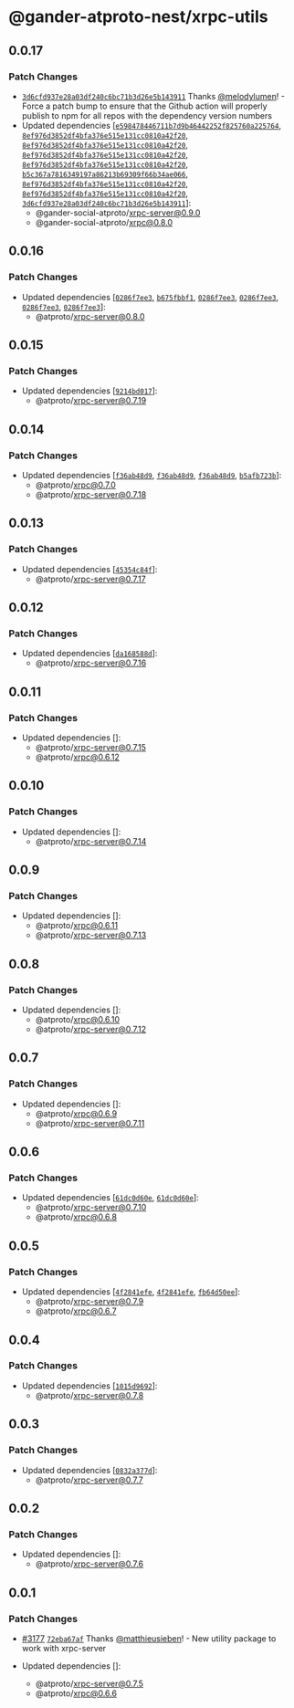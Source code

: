 # @gander-atproto-nest/xrpc-utils

## 0.0.17

### Patch Changes

- [`3d6cfd937e28a03df240c6bc71b3d26e5b143911`](https://github.com/gander-social/gander-social-atproto/commit/3d6cfd937e28a03df240c6bc71b3d26e5b143911) Thanks [@melodylumen](https://github.com/melodylumen)! - Force a patch bump to ensure that the Github action will properly publish to npm for all repos with the dependency
  version numbers
- Updated dependencies [[`e598478446711b7d9b46442252f825760a225764`](https://github.com/gander-social/gander-social-atproto/commit/e598478446711b7d9b46442252f825760a225764), [`8ef976d3852df4bfa376e515e131cc0810a42f20`](https://github.com/gander-social/gander-social-atproto/commit/8ef976d3852df4bfa376e515e131cc0810a42f20), [`8ef976d3852df4bfa376e515e131cc0810a42f20`](https://github.com/gander-social/gander-social-atproto/commit/8ef976d3852df4bfa376e515e131cc0810a42f20), [`8ef976d3852df4bfa376e515e131cc0810a42f20`](https://github.com/gander-social/gander-social-atproto/commit/8ef976d3852df4bfa376e515e131cc0810a42f20), [`8ef976d3852df4bfa376e515e131cc0810a42f20`](https://github.com/gander-social/gander-social-atproto/commit/8ef976d3852df4bfa376e515e131cc0810a42f20), [`b5c367a7816349197a86213b69309f66b34ae066`](https://github.com/gander-social/gander-social-atproto/commit/b5c367a7816349197a86213b69309f66b34ae066), [`8ef976d3852df4bfa376e515e131cc0810a42f20`](https://github.com/gander-social/gander-social-atproto/commit/8ef976d3852df4bfa376e515e131cc0810a42f20), [`8ef976d3852df4bfa376e515e131cc0810a42f20`](https://github.com/gander-social/gander-social-atproto/commit/8ef976d3852df4bfa376e515e131cc0810a42f20), [`3d6cfd937e28a03df240c6bc71b3d26e5b143911`](https://github.com/gander-social/gander-social-atproto/commit/3d6cfd937e28a03df240c6bc71b3d26e5b143911)]:
  - @gander-social-atproto/xrpc-server@0.9.0
  - @gander-social-atproto/xrpc@0.8.0

## 0.0.16

### Patch Changes

- Updated dependencies [[`0286f7ee3`](https://github.com/gander-social/atproto/commit/0286f7ee3d56ae50cfe0b70add60cf4785587b3c), [`b675fbbf1`](https://github.com/gander-social/atproto/commit/b675fbbf17e000fad2b38a52db550702830a807d), [`0286f7ee3`](https://github.com/gander-social/atproto/commit/0286f7ee3d56ae50cfe0b70add60cf4785587b3c), [`0286f7ee3`](https://github.com/gander-social/atproto/commit/0286f7ee3d56ae50cfe0b70add60cf4785587b3c), [`0286f7ee3`](https://github.com/gander-social/atproto/commit/0286f7ee3d56ae50cfe0b70add60cf4785587b3c), [`0286f7ee3`](https://github.com/gander-social/atproto/commit/0286f7ee3d56ae50cfe0b70add60cf4785587b3c)]:
  - @atproto/xrpc-server@0.8.0

## 0.0.15

### Patch Changes

- Updated dependencies [[`9214bd017`](https://github.com/gander-social/atproto/commit/9214bd01705381aed6b5bde2900d6dc5486b6e9f)]:
  - @atproto/xrpc-server@0.7.19

## 0.0.14

### Patch Changes

- Updated dependencies [[`f36ab48d9`](https://github.com/gander-social/atproto/commit/f36ab48d910fc4a3afcd22138ba014c814beb93b), [`f36ab48d9`](https://github.com/gander-social/atproto/commit/f36ab48d910fc4a3afcd22138ba014c814beb93b), [`f36ab48d9`](https://github.com/gander-social/atproto/commit/f36ab48d910fc4a3afcd22138ba014c814beb93b), [`b5afb723b`](https://github.com/gander-social/atproto/commit/b5afb723be392d236799bbcb6a55956bd12316ba)]:
  - @atproto/xrpc@0.7.0
  - @atproto/xrpc-server@0.7.18

## 0.0.13

### Patch Changes

- Updated dependencies [[`45354c84f`](https://github.com/gander-social/atproto/commit/45354c84f898d79f58c14b5c0da3661beb7353f9)]:
  - @atproto/xrpc-server@0.7.17

## 0.0.12

### Patch Changes

- Updated dependencies [[`da168588d`](https://github.com/gander-social/atproto/commit/da168588de59e5048d255866205bd16c5ab5f95c)]:
  - @atproto/xrpc-server@0.7.16

## 0.0.11

### Patch Changes

- Updated dependencies []:
  - @atproto/xrpc-server@0.7.15
  - @atproto/xrpc@0.6.12

## 0.0.10

### Patch Changes

- Updated dependencies []:
  - @atproto/xrpc-server@0.7.14

## 0.0.9

### Patch Changes

- Updated dependencies []:
  - @atproto/xrpc@0.6.11
  - @atproto/xrpc-server@0.7.13

## 0.0.8

### Patch Changes

- Updated dependencies []:
  - @atproto/xrpc@0.6.10
  - @atproto/xrpc-server@0.7.12

## 0.0.7

### Patch Changes

- Updated dependencies []:
  - @atproto/xrpc@0.6.9
  - @atproto/xrpc-server@0.7.11

## 0.0.6

### Patch Changes

- Updated dependencies [[`61dc0d60e`](https://github.com/gander-social/atproto/commit/61dc0d60e19b88c6427a54c6d95a391b5f4da7bd), [`61dc0d60e`](https://github.com/gander-social/atproto/commit/61dc0d60e19b88c6427a54c6d95a391b5f4da7bd)]:
  - @atproto/xrpc-server@0.7.10
  - @atproto/xrpc@0.6.8

## 0.0.5

### Patch Changes

- Updated dependencies [[`4f2841efe`](https://github.com/gander-social/atproto/commit/4f2841efeb410e710e0c8da7c9204468f6256a75), [`4f2841efe`](https://github.com/gander-social/atproto/commit/4f2841efeb410e710e0c8da7c9204468f6256a75), [`fb64d50ee`](https://github.com/gander-social/atproto/commit/fb64d50ee220316b9f1183e5c3259629489734c9)]:
  - @atproto/xrpc-server@0.7.9
  - @atproto/xrpc@0.6.7

## 0.0.4

### Patch Changes

- Updated dependencies [[`1015d9692`](https://github.com/gander-social/atproto/commit/1015d96925898149cc60b434561e19730a1bea12)]:
  - @atproto/xrpc-server@0.7.8

## 0.0.3

### Patch Changes

- Updated dependencies [[`0832a377d`](https://github.com/gander-social/atproto/commit/0832a377d269584a906d5062ebb5e2e6307f9c61)]:
  - @atproto/xrpc-server@0.7.7

## 0.0.2

### Patch Changes

- Updated dependencies []:
  - @atproto/xrpc-server@0.7.6

## 0.0.1

### Patch Changes

- [#3177](https://github.com/gander-social/atproto/pull/3177) [`72eba67af`](https://github.com/gander-social/atproto/commit/72eba67af1af8320b5400bcb9319d5c3c8407d99) Thanks [@matthieusieben](https://github.com/matthieusieben)! - New utility package to work with xrpc-server

- Updated dependencies []:
  - @atproto/xrpc-server@0.7.5
  - @atproto/xrpc@0.6.6
